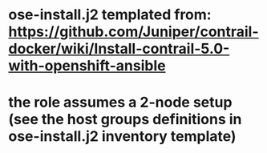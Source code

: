 # ose-install.j2 templated from: https://github.com/Juniper/contrail-docker/wiki/Install-contrail-5.0-with-openshift-ansible
# the role assumes a 2-node setup (see the host groups definitions in ose-install.j2 inventory template)
